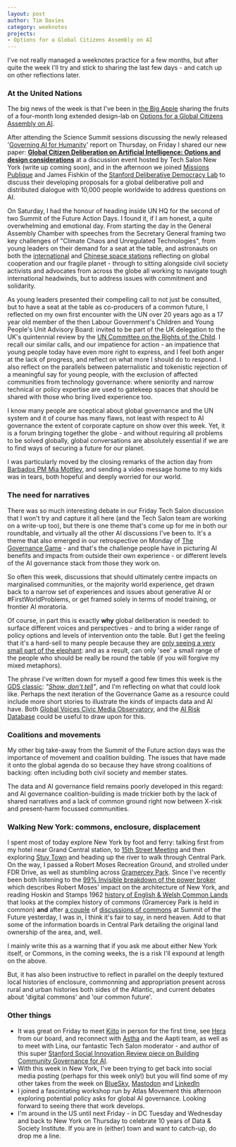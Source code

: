 ```yaml
---
layout: post
author: Tim Davies
category: weeknotes
projects:
- Options for a Global Citizens Assembly on AI
---
```


I've not really managed a weeknotes practice for a few months, but after quite the week I'll try and stick to sharing the last few days - and catch up on other reflections later. 

### At the United Nations

The big news of the week is that I've been in [the Big Apple](https://en.wikipedia.org/wiki/Big_Apple) sharing the fruits of a four-month long extended design-lab on [Options for a Global Citizens Assembly on AI](https://connectedbydata.org/projects/2024-gca-ai). 

After attending the Science Summit sessions discussing the newly released '[Governing AI for Humanity](https://www.un.org/sites/un2.un.org/files/governing_ai_for_humanity_final_report_en.pdf)' report on Thursday, on Friday I shared our new paper: **[Global Citizen Deliberation on Artificial Intelligence: Options and design considerations](https://connectedbydata.org/resources/global-deliberation-ai)** at a discussion event hosted by Tech Salon New York (write up coming soon), and in the afternoon we joined [Missions Publique](https://missionspubliques.org/?lang=en) and James Fishkin of the [Stanford Deliberative Democracy Lab](https://deliberation.stanford.edu/) to discuss their developing proposals for a global deliberative poll and distributed dialogue with 10,000 people worldwide to address questions on AI.

On Saturday, I had the honour of heading inside UN HQ for the second of two Summit of the Future Action Days. I found it, if I am honest, a quite overwhelming and emotional day. From starting the day in the General Assembly Chamber with speeches from the Secretary General framing two key challenges of "Climate Chaos and Unregulated Technologies", from young leaders on their demand for a seat at the table, and astronauts on both the [international](https://en.wikipedia.org/wiki/International_Space_Station) and [Chinese space stations](https://en.wikipedia.org/wiki/Tiangong_space_station) reflecting on global cooperation and our fragile planet - through to sitting alongside civil society activists and advocates from across the globe all working to navigate tough international headwinds, but to address issues with commitment and solidarity. 

As young leaders presented their compelling call to not just be consulted, but to have a seat at the table as co-producers of a common future, I reflected on my own first encounter with the UN over 20 years ago as a 17 year old member of the then Labour Government's Children and Young People's Unit Advisory Board: invited to be part of the UK delegation to the UK's quintennial review by the [UN Committee on the Rights of the Child](https://www.ohchr.org/en/treaty-bodies/crc). I recall our similar calls, and our impatience for action - an impatience that young people today have even more right to express, and I feel both anger at the lack of progress, and reflect on what more I should do to respond. I also reflect on the parallels between paternalistic and tokenistic rejection of a meaningful say for young people, with the exclusion of affected communities from technology governance: where seniority and narrow technical or policy expertise are used to gatekeep spaces that should be shared with those who bring lived experience too. 

I know many people are sceptical about global governance and the UN system and it of course has many flaws, not least with respect to AI governance the extent of corporate capture on show over this week. Yet, it is a forum bringing together the globe - and without requiring all problems to be solved globally, global conversations are absolutely essential if we are to find ways of securing a future for our planet. 

I was particularly moved by the closing remarks of the action day from [Barbados PM Mia Mottley](https://webtv.un.org/en/asset/k1t/k1tfbw13ql?kalturaStartTime=3741), and sending a video message home to my kids was in tears, both hopeful and deeply worried for our world. 

### The need for narratives

There was so much interesting debate in our Friday Tech Salon discussion that I won't try and capture it all here (and the Tech Salon team are working on a write-up too), but there is one theme that's come up for me in both our roundtable, and virtually all the other AI discussions I've been to. It's a theme that also emerged in our retrospective on Monday of [The Governance Game](http://connectedbydata.org/game) - and that's the challenge people have in picturing AI benefits and impacts from outside their own experience - or different levels of the AI governance stack from those they work on. 

So often this week, discussions that should ultimately centre impacts on marginalised communities, or the majority world experience, get drawn back to a narrow set of experiences and issues about generative AI or #FirstWorldProblems, or get framed solely in terms of model training, or frontier AI moratoria. 

Of course, in part this is exactly **why** global deliberation is needed: to surface different voices and perspectives - and to bring a wider range of policy options and levels of intervention onto the table. But I get the feeling that it's a hard-sell to many people because they are [only seeing a very small part of the elephant](https://en.wikipedia.org/wiki/Seeing_the_elephant): and as a result, can only 'see' a small range of the people who should be really be round the table (if you will forgive my mixed metaphors).

The phrase I've written down for myself a good few times this week is the [GDS classic](https://gds.blog.gov.uk/2014/06/03/principles-for-prototyping/): *"[Show, don't tell](https://beautifultrouble.org/toolbox/tool/show-dont-tell)"*, and I'm reflecting on what that could look like. Perhaps the next iteration of the Governance Game as a resource could include more short stories to illustrate the kinds of impacts data and AI have. Both [Global Voices Civic Media Observatory](https://globalvoices.org/special/data-narratives-cmo/), and the [AI Risk Database](https://airisk.mit.edu/) could be useful to draw upon for this.

### Coalitions and movements

My other big take-away from the Summit of the Future action days was the importance of movement and coalition building. The issues that have made it onto the global agenda do so because they have strong coalitions of backing: often including both civil society and member states. 

The data and AI governance field remains poorly developed in this regard: and AI governance coalition-building is made trickier both by the lack of shared narratives and a lack of common ground right now between X-risk and present-harm focussed communities.  

### Walking New York: commons, enclosure, displacement

I spent most of today explore New York by foot and ferry: talking first from my hotel near Grand Central station, to [15th Street Meeting](https://15thstmeeting.org/) and then exploring [Stuy Town](https://en.wikipedia.org/wiki/Stuyvesant_Town%E2%80%93Peter_Cooper_Village)  and heading up the river to walk through Central Park. On the way, I passed a Robert Moses Recreation Ground, and strolled under FDR Drive, as well as stumbling across [Gramercey Park](https://en.m.wikipedia.org/wiki/Gramercy_Park). Since I've recently been both listening to the [99% Invisible breakdown of the power broker](https://99percentinvisible.org/club/) which describes Robert Moses' impact on the architecture of New York, and reading Hoskin and Stamps 1962 [history of English & Welsh Common Lands](https://www.abebooks.com/servlet/BookDetailsPL?bi=31587052233&searchurl=an%3Dhoskins%26attrs%3Dused%26ds%3D30%26n%3D100121503%26rollup%3Don%26sortby%3D17%26tn%3Dcommon+lands+england+wales&cm_sp=snippet-_-srp0-_-image1) that looks at the complex history of commons (Gramercey Park is held in common) **and** after [a couple](https://bsky.app/profile/tgdavies.bsky.social/post/3l4oxhnfjbn2k) of [discussions of commons](https://bsky.app/profile/tgdavies.bsky.social/post/3l4ogua42ep2j) at Summit of the Future yesterday, I was in, I think it's fair to say, in nerd heaven. Add to that some of the information boards in Central Park detailing the original land ownership of the area, and, well. 

I mainly write this as a warning that if you ask me about either New York itself, or Commons, in the coming weeks, the is a risk I'll expound at length on the above. 

But, it has also been instructive to reflect in parallel on the deeply textured local histories of enclosure, commonning and appropriation present across rural and urban histories both sides of the Atlantic, and current debates about 'digital commons' and 'our common future'. 

### Other things

* It was great on Friday to meet [Kiito](https://connectedbydata.org/people/kristophina-shilongo) in person for the first time, see [Hera](https://connectedbydata.org/people/hera-hussain) from our board, and reconnect with [Astha](https://ostromworkshop.indiana.edu/about/collaborators/kapoor-astha.html) and the Aapti team, as well as to meet with Lina, our fantastic Tech Salon moderator - and author of this super [Stanford Social Innovation Review piece on Building Community Governance for AI](https://ssir.org/articles/entry/ai-building-community-governance).
* With this week in New York, I've been trying to get back into social media posting (perhaps for this week only!) but you will find some of my other takes from the week on [BlueSky](https://bsky.app/profile/tgdavies.bsky.social), [Mastodon](https://social.coop/@timdavies) and [LinkedIn](https://www.linkedin.com/in/timgdavies/)
* I joined a fascintating workshop run by Atlas Movement this afternoon exploring potential policy asks for global AI governance. Looking forward to seeing there that work develops. 
* I'm around in the US until next Friday - in DC Tuesday and Wednesday and back to New York on Thursday to celebrate 10 years of Data & Society Institute. If you are in (either) town and want to catch-up, do drop me a line. 
